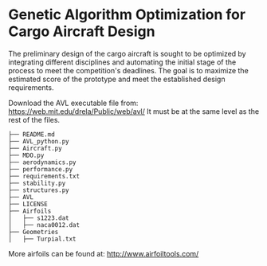 # Genetic Algorithm Optimization for Cargo Aircraft Design

The preliminary design of the cargo aircraft is sought to be optimized by integrating different disciplines and automating the initial stage of the process to meet the competition's deadlines. The goal is to maximize the estimated score of the prototype and meet the established design requirements. 

Download the AVL executable file from: https://web.mit.edu/drela/Public/web/avl/
It must be at the same level as the rest of the files.
```
├── README.md
├── AVL_python.py
├── Aircraft.py
├── MDO.py
├── aerodynamics.py
├── performance.py
├── requirements.txt
├── stability.py
├── structures.py
├── AVL
├── LICENSE
├── Airfoils
│   ├── s1223.dat
│   ├── naca0012.dat
├── Geometries
│   ├── Turpial.txt
```

More airfoils can be found at: http://www.airfoiltools.com/
